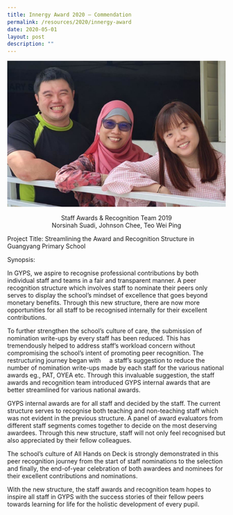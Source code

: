 ```yaml
---
title: Innergy Award 2020 – Commendation
permalink: /resources/2020/innergy-award
date: 2020-05-01
layout: post
description: ""
---
```

![](/images/Innergy-1.jpeg)
<center>Staff Awards & Recognition Team 2019<br>Norsinah Suadi, Johnson Chee, Teo Wei Ping</center>

Project Title: Streamlining the Award and Recognition Structure in Guangyang Primary School

Synopsis:

In GYPS, we aspire to recognise professional contributions by both individual staff and teams in a fair and transparent manner. A peer recognition structure which involves staff to nominate their peers only serves to display the school’s mindset of excellence that goes beyond monetary benefits. Through this new structure, there are now more opportunities for all staff to be recognised internally for their excellent contributions.

To further strengthen the school’s culture of care, the submission of nomination write-ups by every staff has been reduced. This has tremendously helped to address staff’s workload concern without compromising the school’s intent of promoting peer recognition. The restructuring journey began with     a staff’s suggestion to reduce the number of nomination write-ups made by each staff for the various national awards eg., PAT, OYEA etc. Through this invaluable suggestion, the staff awards and recognition team introduced GYPS internal awards that are better streamlined for various national awards.

GYPS internal awards are for all staff and decided by the staff. The current structure serves to recognise both teaching and non-teaching staff which was not evident in the previous structure. A panel of award evaluators from different staff segments comes together to decide on the most deserving awardees. Through this new structure, staff will not only feel recognised but also appreciated by their fellow colleagues.

The school’s culture of All Hands on Deck is strongly demonstrated in this peer recognition journey from the start of staff nominations to the selection and finally, the end-of-year celebration of both awardees and nominees for their excellent contributions and nominations.

With the new structure, the staff awards and recognition team hopes to inspire all staff in GYPS with the success stories of their fellow peers towards learning for life for the holistic development of every pupil.